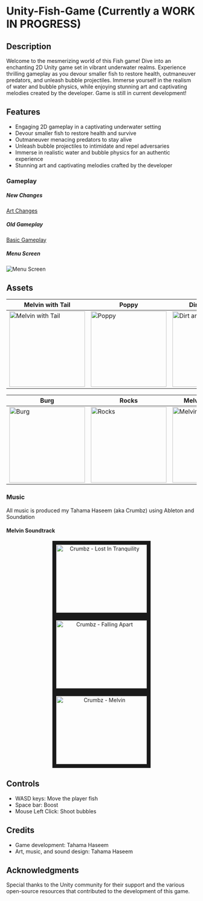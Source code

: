 

# Unity-Fish-Game (Currently a WORK IN PROGRESS)

## Description
Welcome to the mesmerizing world of this Fish game! Dive into an enchanting 2D Unity game set in vibrant underwater realms. Experience thrilling gameplay as you devour smaller fish to restore health, outmaneuver predators, and unleash bubble projectiles. Immerse yourself in the realism of water and bubble physics, while enjoying stunning art and captivating melodies created by the developer. Game is still in current development!

## Features
- Engaging 2D gameplay in a captivating underwater setting
- Devour smaller fish to restore health and survive
- Outmaneuver menacing predators to stay alive
- Unleash bubble projectiles to intimidate and repel adversaries
- Immerse in realistic water and bubble physics for an authentic experience
- Stunning art and captivating melodies crafted by the developer

### Gameplay

##### New Changes
[Art Changes](
https://github.com/tahamahaseem/Unity-Fish-Game/assets/52297139/daeab716-78ae-4ba6-a713-741f78dffc01)

##### Old Gameplay
[Basic Gameplay](https://github.com/tahamahaseem/Unity-Fish-Game/assets/52297139/ad3ecf63-fc69-495a-97bb-349aa4b7a41e)

##### Menu Screen
![Menu Screen](https://github.com/tahamahaseem/Unity-Fish-Game/assets/52297139/1be1e661-8b3d-44fb-b269-c1d8e2b2a007)


## Assets

| Melvin with Tail              | Poppy                       | Dirt and Grass               | Shroud Tiles - Brown          |
|------------------------------|-----------------------------|------------------------------|------------------------------|
| <img src="https://github.com/tahamahaseem/Unity-Fish-Game/assets/52297139/ecb6f5b0-1201-49a2-99a8-8dbaf83a5940" alt="Melvin with Tail" width="200" /> | <img src="https://github.com/tahamahaseem/Unity-Fish-Game/assets/52297139/d8fcc3d7-38ab-45e9-aad7-c344db6ae101" alt="Poppy" width="200" /> | <img src="https://github.com/tahamahaseem/Unity-Fish-Game/assets/52297139/5f4c326c-96e8-43cd-b958-e9386989c5a1" alt="Dirt and Grass" width="200" /> | <img src="https://github.com/tahamahaseem/Unity-Fish-Game/assets/52297139/0f67de09-fb3b-4386-a700-c7e2ad9e5612" alt="Shroud Tiles - Brown" width="200" /> |

| Burg                         | Rocks                       | Melvin Game Icon                    |
|------------------------------|-----------------------------|------------------------------|
| <img src="https://github.com/tahamahaseem/Unity-Fish-Game/assets/52297139/5750de76-700a-4fa2-970f-3300dc6cff84" alt="Burg" width="200" /> | <img src="https://github.com/tahamahaseem/Unity-Fish-Game/assets/52297139/6d22d1b9-af7b-40ee-a01f-b208e7f40fe7" alt="Rocks" width="200" /> | <img src="https://github.com/tahamahaseem/Unity-Fish-Game/assets/52297139/63f56c7c-89fd-4583-bd4a-9ad880df9dbe" alt="Melvin Dp" width="200" /> |

### Music

All music is produced my Tahama Haseem (aka Crumbz) using Ableton and Soundation

#### Melvin Soundtrack 

<div align="center">
  <a href="https://www.youtube.com/watch?v=VIDEO_ID_1">
    <img src="video_thumbnail_1.jpg" alt="Crumbz - Lost In Tranquility" width="240" height="180" border="10" />
  </a>
  <a href="https://www.youtube.com/watch?v=VIDEO_ID_2">
    <img src="video_thumbnail_2.jpg" alt="Crumbz - Falling Apart" width="240" height="180" border="10" />
  </a>
  <a href="https://www.youtube.com/watch?v=VIDEO_ID_3">
    <img src="video_thumbnail_3.jpg" alt="Crumbz - Melvin" width="240" height="180" border="10" />
  </a>
</div>












## Controls
- WASD keys: Move the player fish
- Space bar: Boost
- Mouse Left Click: Shoot bubbles

## Credits
- Game development: Tahama Haseem
- Art, music, and sound design: Tahama Haseem

## Acknowledgments
Special thanks to the Unity community for their support and the various open-source resources that contributed to the development of this game.
